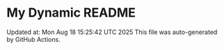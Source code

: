 # My Dynamic README
Updated at: Mon Aug 18 15:25:42 UTC 2025
This file was auto-generated by GitHub Actions.
